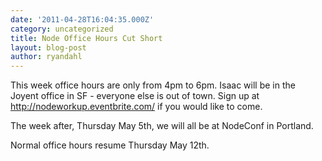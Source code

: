 ```yaml
---
date: '2011-04-28T16:04:35.000Z'
category: uncategorized
title: Node Office Hours Cut Short
layout: blog-post
author: ryandahl
---
```


This week office hours are only from 4pm to 6pm. Isaac will be in the Joyent office in SF - everyone else is out of town. Sign up at http://nodeworkup.eventbrite.com/ if you would like to come.

The week after, Thursday May 5th, we will all be at NodeConf in Portland.

Normal office hours resume Thursday May 12th.
